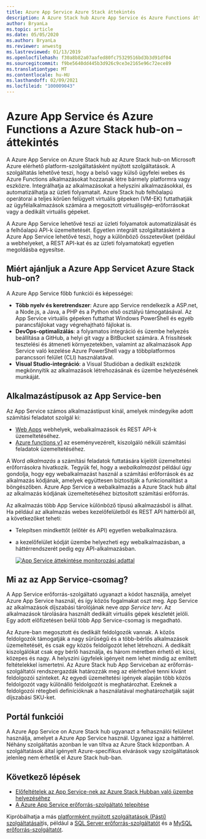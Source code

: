 ```yaml
---
title: Azure App Service Azure Stack áttekintés
description: A Azure Stack hub Azure App Service és Azure Functions áttekintése.
author: BryanLa
ms.topic: article
ms.date: 05/05/2020
ms.author: BryanLa
ms.reviewer: anwestg
ms.lastreviewed: 01/13/2019
ms.openlocfilehash: f30a8b82a07aafed80fc75329516bd3b3d91df04
ms.sourcegitcommit: f9be5640dd445b3d926c9ce3e2165e96c72ece89
ms.translationtype: MT
ms.contentlocale: hu-HU
ms.lasthandoff: 02/09/2021
ms.locfileid: "100009043"
---
```

# <a name="azure-app-service-and-azure-functions-on-azure-stack-hub-overview"></a>Azure App Service és Azure Functions a Azure Stack hub-on – áttekintés

A Azure App Service on Azure Stack hub az Azure Stack hub-on Microsoft Azure elérhető platform-szolgáltatásként nyújtott szolgáltatások. A szolgáltatás lehetővé teszi, hogy a belső vagy külső ügyfelei webes és Azure Functions alkalmazásokat hozzanak létre bármely platformra vagy eszközre. Integrálhatja az alkalmazásokat a helyszíni alkalmazásokkal, és automatizálhatja az üzleti folyamatait. Azure Stack hub felhőalapú operátorai a teljes körűen felügyelt virtuális gépeken (VM-EK) futtathatják az ügyfélalkalmazások számára a megosztott virtuálisgép-erőforrásokat vagy a dedikált virtuális gépeket.

A Azure App Service lehetővé teszi az üzleti folyamatok automatizálását és a felhőalapú API-k üzemeltetését. Egyetlen integrált szolgáltatásként a Azure App Service lehetővé teszi, hogy a különböző összetevőket (például a webhelyeket, a REST API-kat és az üzleti folyamatokat) egyetlen megoldásba egyesítse.

## <a name="why-offer-azure-app-service-on-azure-stack-hub"></a>Miért ajánljuk a Azure App Servicet Azure Stack hub-on?

A Azure App Service főbb funkciói és képességei:

- **Több nyelv és keretrendszer**: Azure app Service rendelkezik a ASP.net, a Node.js, a Java, a PHP és a Python első osztályú támogatásával. Az App Service virtuális gépeken futtathat Windows PowerShell és egyéb parancsfájlokat vagy végrehajtható fájlokat is.
- **DevOps-optimalizálás**: a folyamatos integráció és üzembe helyezés beállítása a GitHub, a helyi git vagy a BitBucket számára. A frissítések tesztelési és átmeneti környezetekben, valamint az alkalmazások App Service való kezelése Azure PowerShell vagy a többplatformos parancssori felület (CLI) használatával.
- **Visual Studio-integráció**: a Visual Studióban a dedikált eszközök megkönnyítik az alkalmazások létrehozásának és üzembe helyezésének munkáját.

## <a name="app-types-in-app-service"></a>Alkalmazástípusok az App Service-ben

Az App Service számos alkalmazástípust kínál, amelyek mindegyike adott számítási feladatot szolgál ki:

- [Web Apps](/azure/app-service/overview) webhelyek, webalkalmazások és REST API-k üzemeltetéséhez.
- [Azure functions v1](/azure/azure-functions) az eseményvezérelt, kiszolgáló nélküli számítási feladatok üzemeltetéséhez.

A Word *alkalmazás* a számítási feladatok futtatására kijelölt üzemeltetési erőforrásokra hivatkozik. Tegyük fel, hogy a *webalkalmazást* például úgy gondolja, hogy egy webalkalmazást használ a számítási erőforrások és az alkalmazás kódjának, amelyek együttesen biztosítják a funkcionalitást a böngészőben. Azure App Service a webalkalmazás a Azure Stack hub által az alkalmazás kódjának üzemeltetéséhez biztosított számítási erőforrás.

Az alkalmazás több App Service különböző típusú alkalmazásból is állhat. Ha például az alkalmazás webes kezelőfelületből és REST API háttérből áll, a következőket teheti:

- Telepítsen mindkettőt (előtér és API) egyetlen webalkalmazásra.
- a kezelőfelület kódját üzembe helyezheti egy webalkalmazásban, a háttérrendszerét pedig egy API-alkalmazásban.

   [![App Service áttekintése monitorozási adattal](media/azure-stack-app-service-overview/image01.png "App Service áttekintése monitorozási adattal")](media/azure-stack-app-service-overview/image01.png#lightbox)

## <a name="what-is-an-app-service-plan"></a>Mi az az App Service-csomag?

A App Service erőforrás-szolgáltató ugyanazt a kódot használja, amelyet Azure App Service használ, és így közös fogalmakat oszt meg. App Service az alkalmazások díjszabási tárolójának neve *app Service terv*. Az alkalmazások tárolására használt dedikált virtuális gépek készletét jelöli. Egy adott előfizetésen belül több App Service-csomag is megadható.

Az Azure-ban megosztott és dedikált feldolgozók vannak. A közös feldolgozók támogatják a nagy sűrűségű és a több-bérlős alkalmazások üzemeltetését, és csak egy közös feldolgozót lehet létrehozni. A dedikált kiszolgálókat csak egy bérlő használja, és három méretben érhető el: kicsi, közepes és nagy. A helyszíni ügyfelek igényeit nem lehet mindig az említett feltételekkel ismertetni. Az Azure Stack hub App Serviceban az erőforrás-szolgáltatói rendszergazdák határozzák meg az elérhetővé tenni kívánt feldolgozói szinteket. Az egyedi üzemeltetési igények alapján több közös feldolgozót vagy különálló feldolgozót is meghatározhat. Ezeknek a feldolgozói rétegbeli definícióknak a használatával meghatározhatják saját díjszabási SKU-ket.

## <a name="portal-features"></a>Portál funkciói

A Azure App Service on Azure Stack hub ugyanazt a felhasználói felületet használja, amelyet a Azure App Service használ. Ugyanez igaz a háttérrel. Néhány szolgáltatás azonban le van tiltva az Azure Stack központban. A szolgáltatások által igényelt Azure-specifikus elvárások vagy szolgáltatások jelenleg nem érhetők el Azure Stack hub-ban.

## <a name="next-steps"></a>Következő lépések

- [Előfeltételek az App Service-nek az Azure Stack Hubban való üzembe helyezéséhez](azure-stack-app-service-before-you-get-started.md)
- [A Azure App Service erőforrás-szolgáltató telepítése](azure-stack-app-service-deploy.md)

Kipróbálhatja a más [platformként nyújtott szolgáltatások (Pásti) szolgáltatásait](service-plan-offer-subscription-overview.md)is, például a [SQL Server erőforrás-szolgáltatót](azure-stack-sql-resource-provider-deploy.md) és a [MySQL erőforrás-szolgáltatót](azure-stack-mysql-resource-provider-deploy.md).
